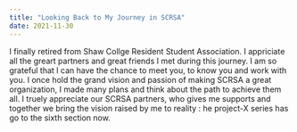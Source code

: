 ```yaml
---
title: "Looking Back to My Journey in SCRSA"
date: 2021-11-30
---
```


I finally retired from Shaw Collge Resident Student Association. 
I appriciate all the greart partners and great friends I met during this journey. I am so grateful that I can have the chance to meet you, to know you and work with you.
I once hold the grand vision and passion of making SCRSA a great organization, I made many plans and think about the path to achieve them all. I truely appreciate our
SCRSA partners, who gives me supports and together we bring the vision raised by me to reality : he project-X series has go to the sixth section now.
